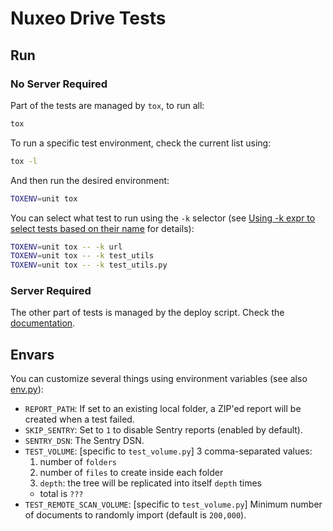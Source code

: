 # Nuxeo Drive Tests

## Run

### No Server Required

Part of the tests are managed by `tox`, to run all:
```bash
tox
```

To run a specific test environment, check the current list using:
```bash
tox -l
```

And then run the desired environment:
```bash
TOXENV=unit tox
```

You can select what test to run using the `-k` selector (see [Using -k expr to select tests based on their name](http://doc.pytest.org/en/latest/example/markers.html#using-k-expr-to-select-tests-based-on-their-name) for details):
```bash
TOXENV=unit tox -- -k url
TOXENV=unit tox -- -k test_utils
TOXENV=unit tox -- -k test_utils.py
```

### Server Required

The other part of tests is managed by the deploy script. Check the [documentation](../docs/deployment.md).

## Envars

You can customize several things using environment variables (see also [env.py](env.py)):

- `REPORT_PATH`: If set to an existing local folder, a ZIP'ed report will be created when a test failed.
- `SKIP_SENTRY`: Set to `1` to disable Sentry reports (enabled by default).
- `SENTRY_DSN`: The Sentry DSN.
- `TEST_VOLUME`: [specific to `test_volume.py`] 3 comma-separated values:
  1. number of `folders`
  2. number of `files` to create inside each folder
  3. `depth`: the tree will be replicated into itself `depth` times
  - total is `???`
- `TEST_REMOTE_SCAN_VOLUME`: [specific to `test_volume.py`] Minimum number of documents to randomly import (default is `200,000`).
